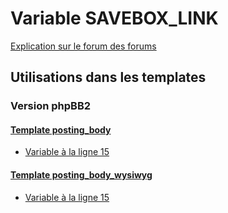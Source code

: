 # Variable SAVEBOX_LINK
[Explication sur le forum des forums](http://forum.forumactif.com/t294113-listing-des-variables#SAVEBOX_LINK)

## Utilisations dans les templates

### Version phpBB2

#### [Template posting_body](subsilver/posting_body.md)
* [Variable à la ligne 15](../subsilver/posting_body.tpl#L15)

#### [Template posting_body_wysiwyg](subsilver/posting_body_wysiwyg.md)
* [Variable à la ligne 15](../subsilver/posting_body_wysiwyg.tpl#L15)